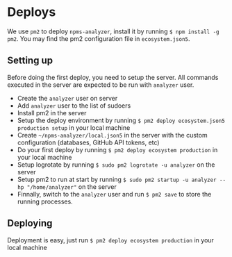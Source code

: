 # Deploys

We use `pm2` to deploy `npms-analyzer`, install it by running `$ npm install -g pm2`. You may find the pm2 configuration file in `ecosystem.json5`.

## Setting up

Before doing the first deploy, you need to setup the server. All commands executed in the server are expected to be run with `analyzer` user.

- Create the `analyzer` user on server
- Add `analyzer` user to the list of sudoers
- Install pm2 in the server
- Setup the deploy environment by running `$ pm2 deploy ecosystem.json5 production setup` in your local machine
- Create `~/npms-analyzer/local.json5` in the server with the custom configuration (databases, GitHub API tokens, etc)
- Do your first deploy by running `$ pm2 deploy ecosystem production` in your local machine
- Setup logrotate by running `$ sudo pm2 logrotate -u analyzer` on the server
- Setup pm2 to run at start by running `$ sudo pm2 startup -u analyzer --hp "/home/analyzer"` on the server
- Finnally, switch to the `analyzer` user and run `$ pm2 save` to store the running processes.

## Deploying

Deployment is easy, just run `$ pm2 deploy ecosystem production` in your local machine
